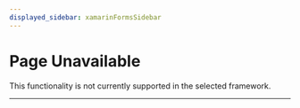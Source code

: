 ```yaml
---
displayed_sidebar: xamarinFormsSidebar
---
```


# Page Unavailable

This functionality is not currently supported in the selected framework.

---